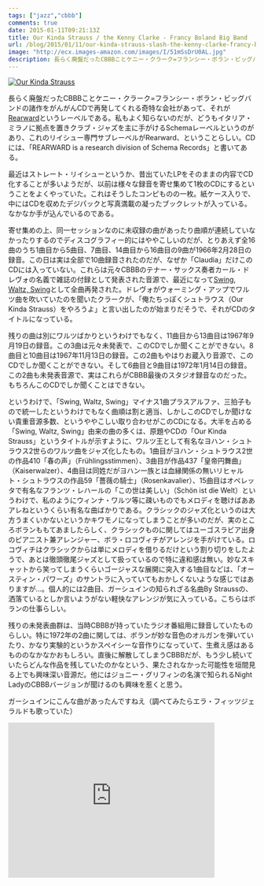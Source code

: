 ```yaml
---
tags: ["jazz","cbbb"]
comments: true
date: 2015-01-11T09:21:13Z
title: Our Kinda Strauss / the Kenny Clarke - Francy Boland Big Band
url: /blog/2015/01/11/our-kinda-strauss-slash-the-kenny-clarke-francy-boland-big-band/
image: "http://ecx.images-amazon.com/images/I/51mSsDrU0AL.jpg"
description: 長らく廃盤だったCBBBことケニー・クラーク=フランシー・ボラン・ビッグバンドの諸作をがんがんCDで再発してくれる奇特な会社があって、それがRearwardというレーベルである。私もよく知らないのだが、どうもイタリア・ミラノに拠点を置きクラブ・ジャズを主に手がけるSchemaレーベルというのがあり、これのリイシュー専門サブレーベルがRearward、ということらしい。CDには、「REARWARD is a research division of Schema Records」と書いてある。
---
```


<a href="http://www.amazon.co.jp/exec/obidos/ASIN/B00000JAXM/myhumangetsme-22/ref=nosim/" name="amazletlink" target="_blank"><img src="http://ecx.images-amazon.com/images/I/51mSsDrU0AL.jpg" alt="Our Kinda Strauss" style="border: none;" /></a>

長らく廃盤だったCBBBことケニー・クラーク=フランシー・ボラン・ビッグバンドの諸作をがんがんCDで再発してくれる奇特な会社があって、それが[Rearward](http://www.ishtar.it/label_list.php?IDMarca=3)というレーベルである。私もよく知らないのだが、どうもイタリア・ミラノに拠点を置きクラブ・ジャズを主に手がけるSchemaレーベルというのがあり、これのリイシュー専門サブレーベルがRearward、ということらしい。CDには、「REARWARD is a research division of Schema Records」と書いてある。

最近はストレート・リイシューというか、昔出ていたLPをそのままの内容でCD化することが多いようだが、以前は様々な録音を寄せ集めて1枚のCDにするということをよくやっていた。これはそうしたコンピものの一枚。紙ケース入りで、中にはCDを収めたデジパックと写真満載の凝ったブックレットが入っている。なかなか手が込んでいるのである。

寄せ集めの上、同一セッションなのに未収録の曲があったり曲順が連続していなかったりするのでディスコグラフィー的にはややこしいのだが、とりあえず全16曲のうち1曲目から5曲目、7曲目、14曲目から16曲目の9曲が1966年2月28日の録音。この日は実は全部で10曲録音されたのだが、なぜか「Claudia」だけこのCDには入っていない。これらは元々CBBBのテナー・サックス奏者カール・ドレヴォの名義で雑誌の付録として発表された音源で、最近になって<a href="http://www.amazon.co.jp/exec/obidos/ASIN/B001F9WIMS/myhumangetsme-22/ref=nosim/" name="amazletlink" target="_blank">Swing, Waltz, Swing</a>として全曲再発された。ドレヴォがウォーミング・アップでワルツ曲を吹いていたのを聞いたクラークが、「俺たちっぽくシュトラウス（Our Kinda Strauss）をやろうよ」と言い出したのが始まりだそうで、それがCDのタイトルになっている。

残りの曲は別にワルツばかりというわけでもなく、11曲目から13曲目は1967年9月19日の録音。この3曲は元々未発表で、このCDでしか聞くことができない。8曲目と10曲目は1967年11月13日の録音。この2曲もやはりお蔵入り音源で、このCDでしか聞くことができない。そして6曲目と9曲目は1972年1月14日の録音。この2曲も未発表音源で、実はこれらがCBBB最後のスタジオ録音なのだった。もちろんこのCDでしか聞くことはできない。

というわけで、「Swing, Waltz, Swing」マイナス1曲プラスアルファ、三拍子もので統一したというわけでもなく曲順は割と適当、しかしこのCDでしか聞けない貴重音源多数、というややこしい取り合わせがこのCDになる。大半を占める「Swing, Waltz, Swing」由来の曲の多くは、原題やCDの「Our Kinda Strauss」というタイトルが示すように、ワルツ王として有名なヨハン・シュトラウス2世らのワルツ曲をジャズ化したもの。1曲目がヨハン・シュトラウス2世の作品410「春の声」（Frühlingsstimmen）、3曲目が作品437「皇帝円舞曲」（Kaiserwalzer）、4曲目は同姓だがヨハン一族とは血縁関係の無いリヒャルト・シュトラウスの作品59「薔薇の騎士」（Rosenkavalier）、15曲目はオペレッタで有名なフランツ・レハールの「この世は美しい」（Schön ist die Welt）というわけで、私のようにウィンナ・ワルツ等に疎いものでもメロディを聴けばああアレねというくらい有名な曲ばかりである。クラシックのジャズ化というのは大方うまくいかないというかキワモノになってしまうことが多いのだが、実のところボランももてあましたらしく、クラシックものに関してはユーゴスラビア出身のピアニスト兼アレンジャー、ボラ・ロコヴィチがアレンジを手がけている。ロコヴィチはクラシックからは単にメロディを借りるだけという割り切りをしたようで、あとは徹頭徹尾ジャズとして扱っているので特に違和感は無い。妙なスキャットから笑ってしまうくらいゴージャスな展開に突入する1曲目などは、「オースティン・パワーズ」のサントラに入っていてもおかしくないような感じではありますが…。個人的には2曲目、ガーシュインの知られざる名曲By Straussの、洒落ているとしか言いようがない軽快なアレンジが気に入っている。こちらはボランの仕事らしい。

残りの未発表曲群は、当時CBBBが持っていたラジオ番組用に録音していたものらしい。特に1972年の2曲に関しては、ボランが妙な音色のオルガンを弾いていたり、かなり実験的というかスペイシーな音作りになっていて、生煮え感はあるもののなかなかおもしろい。直後に解散してしまうCBBBだが、もう少し続いていたらどんな作品を残していたのかなという、果たされなかった可能性を垣間見る上でも興味深い音源だ。他にはジョニー・グリフィンの名演で知られるNight LadyのCBBBバージョンが聞けるのも興味を惹くと思う。

ガーシュインにこんな曲があったんですねえ（調べてみたらエラ・フィッツジェラルドも歌っていた）

<iframe width="420" height="315" src="https://www.youtube.com/embed/OkoqL0UfN8Q" frameborder="0" allowfullscreen></iframe>
